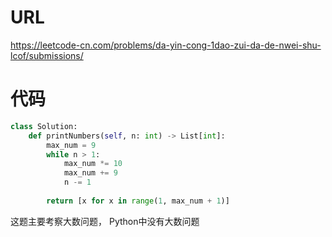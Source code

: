 # URL
https://leetcode-cn.com/problems/da-yin-cong-1dao-zui-da-de-nwei-shu-lcof/submissions/
# 代码
```python
class Solution:
    def printNumbers(self, n: int) -> List[int]:
        max_num = 9
        while n > 1:
            max_num *= 10
            max_num += 9
            n -= 1
            
        return [x for x in range(1, max_num + 1)]
```
这题主要考察大数问题， Python中没有大数问题
